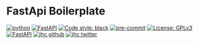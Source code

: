 # FastApi Boilerplate
[![python](https://img.shields.io/badge/Python-3.9-3776AB.svg?style=flat&logo=python&logoColor=white)](https://www.python.org)
[![FastAPI](https://img.shields.io/badge/FastAPI-0.103.1-009688.svg?style=flat&logo=FastAPI&logoColor=white)](https://fastapi.tiangolo.com)
[![Code style: black](https://img.shields.io/badge/code%20style-black-000000.svg)](https://github.com/psf/black)
[![pre-commit](https://img.shields.io/badge/pre--commit-enabled-brightgreen?logo=pre-commit&logoColor=white)](https://github.com/pre-commit/pre-commit)
[![License: GPLv3](https://img.shields.io/badge/License-MIT-blue.svg)](https://github.com/vunamhung/fastApi-boilerplate/blob/main/LICENSE)
[![FastAPI](https://img.shields.io/badge/PyCharm-000000.svg?style=flat&logo=PyCharm&logoColor=white)](https://www.jetbrains.com/pycharm)
[![jhc github](https://img.shields.io/badge/GitHub-vunamhung-181717.svg?style=flat&logo=github)](https://github.com/vunamhung)
[![jhc twitter](https://img.shields.io/badge/Twitter-@vunamhung-00aced.svg?style=flat&logo=twitter)](https://twitter.com/vunamhung)
